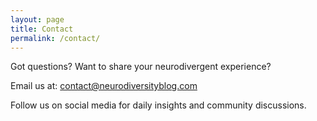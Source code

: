 ```yaml
---
layout: page
title: Contact
permalink: /contact/
---
```


Got questions? Want to share your neurodivergent experience? 

Email us at: contact@neurodiversityblog.com

Follow us on social media for daily insights and community discussions.
